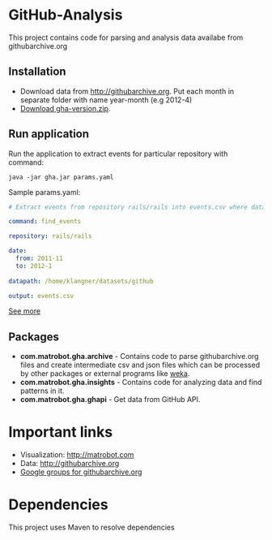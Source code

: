 # GitHub-Analysis

This project contains code for parsing and analysis data availabe from githubarchive.org


## Installation

- Download data from http://githubarchive.org. Put each month in separate folder with name year-month (e.g 2012-4)
- [Download gha-version.zip](https://docs.google.com/folder/d/0Byh8AijvGkRlRzBOeEp5TlpNVm8/edit).



## Run application

Run the application to extract events for particular repository with command:

    java -jar gha.jar params.yaml

Sample params.yaml:
```YAML
# Extract events from repository rails/rails into events.csv where data in range from 2011-11 to 2012-1

command: find_events

repository: rails/rails

date:
  from: 2011-11
  to: 2012-1
  
datapath: /home/klangner/datasets/github

output: events.csv  
```

[See more](github-analysis/blob/master/docs/configs.md)

## Packages

- **com.matrobot.gha.archive** - Contains code to parse githubarchive.org files and create 
intermediate csv and json files which can be processed by other packages or 
external programs like [weka](http://www.cs.waikato.ac.nz/~ml/weka/).
- **com.matrobot.gha.insights** - Contains code for analyzing data and find patterns in it.
- **com.matrobot.gha.ghapi** - Get data from GitHub API.


Important links
===============

- Visualization: http://matrobot.com
- Data: http://githubarchive.org
- [Google groups for githubarchive.org](https://groups.google.com/forum/?fromgroups=#!forum/github-archive)


Dependencies
============

This project uses Maven to resolve dependencies


